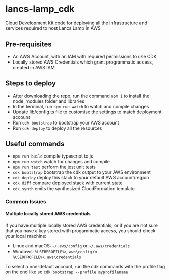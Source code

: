 # lancs-lamp_cdk

Cloud Development Kit code for deploying all the infrastructure and services required to host Lancs Lamp in AWS

## Pre-requisites

- An AWS Account, with an IAM with required permissions to use CDK
- Locally stored AWS Credentials which grant programmatic access, created in AWS IAM

## Steps to deploy

- After downloading the repo, run the command `npm i` to install the node_modules folder and libraries
- In the terminal, run `npm run watch` to watch and compile changes
- Update lib/config.ts file to customise the settings to match deployment account
- Run `cdk bootstrap` to bootstrap your AWS account
- Run `cdk deploy` to deploy all the resources

## Useful commands

- `npm run build` compile typescript to js
- `npm run watch` watch for changes and compile
- `npm run test` perform the jest unit tests
- `cdk bootstrap` bootstrap the cdk output to your AWS environment
- `cdk deploy` deploy this stack to your default AWS account/region
- `cdk diff` compare deployed stack with current state
- `cdk synth` emits the synthesized CloudFormation template

### Common Issues

#### Multiple locally stored AWS credentials

If you have multiple locally stored AWS credentials, or if you are not sure that you have a key stored with progammatic access, you should check your local machine:

- Linux and macOS: `~/.aws/config` or `~/.aws/credentials`
- Windows: `%USERPROFILE%\.aws\config` or `%USERPROFILE%\.aws\credentials`

To select a non-default account, run the cdk commands with the profile flag on the end like so `cdk bootstrap --profile myprofilename`

